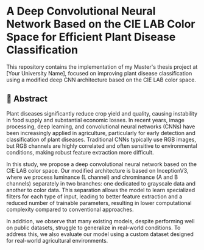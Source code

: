 # A Deep Convolutional Neural Network Based on the CIE LAB Color Space for Efficient Plant Disease Classification

This repository contains the implementation of my Master's thesis project at [Your University Name], focused on improving plant disease classification using a modified deep CNN architecture based on the CIE LAB color space.

## 🌿 Abstract

Plant diseases significantly reduce crop yield and quality, causing instability in food supply and substantial economic losses. In recent years, image processing, deep learning, and convolutional neural networks (CNNs) have been increasingly applied in agriculture, particularly for early detection and classification of plant diseases. Traditional CNNs typically use RGB images, but RGB channels are highly correlated and often sensitive to environmental conditions, making robust feature extraction more difficult.

In this study, we propose a deep convolutional neural network based on the CIE LAB color space. Our modified architecture is based on InceptionV3, where we process luminance (L channel) and chrominance (A and B channels) separately in two branches: one dedicated to grayscale data and another to color data. This separation allows the model to learn specialized filters for each type of input, leading to better feature extraction and a reduced number of trainable parameters, resulting in lower computational complexity compared to conventional approaches.

In addition, we observe that many existing models, despite performing well on public datasets, struggle to generalize in real-world conditions. To address this, we also evaluate our model using a custom dataset designed for real-world agricultural environments.